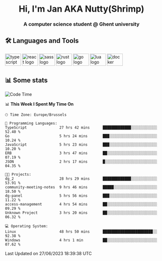 <h1 align="center">Hi, I'm Jan AKA Nutty(Shrimp)</h1>
<h3 align="center">A computer science student @ Ghent university</h3>

<h2 align="left">🛠️ Languages and Tools</h2>

###

<div align="left">
  <img src="https://cdn.jsdelivr.net/gh/devicons/devicon/icons/typescript/typescript-original.svg" height="40" width="52" alt="typescript logo"  />
  <img src="https://cdn.jsdelivr.net/gh/devicons/devicon/icons/react/react-original.svg" height="40" width="52" alt="react logo"  />
  <img src="https://cdn.jsdelivr.net/gh/devicons/devicon/icons/sass/sass-original.svg" height="40" width="52" alt="sass logo"  />
  <img src="https://cdn.jsdelivr.net/gh/devicons/devicon/icons/rust/rust-plain.svg" height="40" width="52" alt="rust logo"  />
  <img src="https://cdn.jsdelivr.net/gh/devicons/devicon/icons/go/go-original.svg" height="40" width="52" alt="go logo"  />
  <img src="https://cdn.jsdelivr.net/gh/devicons/devicon/icons/lua/lua-original.svg" height="40" width="52" alt="lua logo"  />
  <img src="https://cdn.jsdelivr.net/gh/devicons/devicon/icons/docker/docker-original.svg" height="40" width="52" alt="docker logo"  />
</div>

<h2>📊 Some stats</h2>

<!--START_SECTION:waka-->
![Code Time](http://img.shields.io/badge/Code%20Time-3%2C388%20hrs%2039%20mins-blue)

📊 **This Week I Spent My Time On** 

```text
🕑︎ Time Zone: Europe/Brussels

💬 Programming Languages: 
TypeScript               27 hrs 42 mins      █████████████░░░░░░░░░░░░   52.40 % 
Go                       5 hrs 24 mins       ███░░░░░░░░░░░░░░░░░░░░░░   10.24 % 
JavaScript               5 hrs 23 mins       ███░░░░░░░░░░░░░░░░░░░░░░   10.20 % 
ERB                      3 hrs 47 mins       ██░░░░░░░░░░░░░░░░░░░░░░░   07.19 % 
JSON                     2 hrs 17 mins       █░░░░░░░░░░░░░░░░░░░░░░░░   04.35 % 

🐱‍💻 Projects: 
dg_2                     28 hrs 29 mins      █████████████░░░░░░░░░░░░   53.91 % 
community-meeting-notes  9 hrs 46 mins       █████░░░░░░░░░░░░░░░░░░░░   18.50 % 
dg-panel                 5 hrs 56 mins       ███░░░░░░░░░░░░░░░░░░░░░░   11.22 % 
access-management        4 hrs 54 mins       ██░░░░░░░░░░░░░░░░░░░░░░░   09.29 % 
Unknown Project          3 hrs 20 mins       ██░░░░░░░░░░░░░░░░░░░░░░░   06.32 % 

💻 Operating System: 
Linux                    48 hrs 50 mins      ███████████████████████░░   92.38 % 
Windows                  4 hrs 1 min         ██░░░░░░░░░░░░░░░░░░░░░░░   07.62 % 
```


 Last Updated on 27/06/2023 18:39:38 UTC
<!--END_SECTION:waka-->

